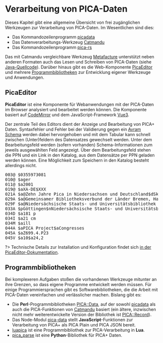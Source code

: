 # Verarbeitung von PICA-Daten

Dieses Kapitel gibt eine allgemeine Übersicht von frei zugänglichen Werkzeugen zur Verarbeitung von PICA-Daten. Im Wesentlichen sind dies:

* Das Kommandozeilenprogramm [picadata](picadata.md)
* Das Datenverarbeitungs-Werkzeug [Catmandu](catmandu.md)
* Das Kommandozeilenprogramm [pica-rs](pica-rs.md)

Das mit Catmandu vergleichbare Werkzeug [Metafacture](http://metafacture.org) unterstützt neben anderen Formaten auch das Lesen und Schreiben von PICA-Daten (siehe [Java-Quellcode](https://github.com/metafacture/metafacture-core/tree/master/metafacture-biblio/src/main/java/org/metafacture/biblio/pica)). Darüber hinaus gibt es die Web-Komponente [PicaEditor](#picaeditor) und mehrere [Programmbibliotheken](#programmbibliotheken) zur Entwicklung eigener Werkzeuge und Anwendungen.

[picadata]: picadata.md
[Catmandu]: catmandu.md
[pica-rs]: pica-rs.md

## PicaEditor

**PicaEditor** ist eine Komponente für Webanwendungen mit der PICA-Daten im Browser analysiert und bearbeitet werden können. Die Komponente basiert auf [CodeMirror](darstellung?id=codemirror) und dem JavaScript-Framework [Vue3](http://v3.vuejs.org/).

Der zentrale Teil des Editors dient der Anzeige und Bearbeitung von PICA+ Daten. Syntaxfehler und Fehler bei der Validierung gegen ein [Avram Schema](formate?id=avram-schemas) werden dabei hervorgehoben und mit dem Tabular kann schnell zwischen (Unter)feldern des Datensatzes gewechselt werden. Unter dem Bearbeitungsfeld werden (sofern vorhanden) Schema-Informationen zum jeweils ausgewählten Feld angezeigt. Über dem Bearbeitungsfeld stehen die PPN und ein Link in den Katalog, aus dem Datensätze per PPN geladen werden können. Eine Möglichkeit zum Speichern in den Katalog besteht allerdings nicht.

<div id="pica-editor" style="text-align:left">
  <pica-editor :databases="databases"
               :unapi="'https://unapi.k10plus.de/'"
               :avram="'https://format.k10plus.de/avram.pl?profile=k10plus'"><pre>
003@ $0355973081
010@ $ager
011@ $a2001
019@ $aXA-DE$XXX
021A $a@Zehn Jahre Pica in Niedersachsen und Deutschland$dSkizzen eines Erfolgs aus Anlass der 5. Verbundkonferenz des Gemeinsamen Bibliotheksverbundes der Länder Bremen, Hamburg, Mecklenburg-Vorpommern, Niedersachsen, Sachsen-Anhalt, Schleswig-Holstein und Thüringen, vom 11.-12. September, 2001 in Göttingen$h[Redaktion, Elmar Mittler]
029A $a@Gemeinsamer Bibliotheksverbund der Länder Bremen, Hamburg, Mecklenburg-Vorpommern, Niedersachsen, Sachsen-Anhalt, Schleswig-Holstein und Thüringen$bVerbundkonferenz$xGöttingen, Germany)
029F $a@Niedersächsische Staats- und Universitätsbibliothek Göttingen
033A $pGöttingen$nNiedersächsische Staats- und Universitätsbibliothek
034D $a181 p
034I $a21 cm
034M $aill
044A $aPICA Project$aCongresses
045A $aZ699.4.P23
045V $a10$a24,2
</pre></pica-editor>
</div>

<script>
Vue.createApp({
  components: { PicaEditor },
  data() {
    return {
      databases: [{
       title: { de: "K10Plus" },
       picabase: "https://opac.k10plus.de/",
       dbkey: "opac-de-627"
      }]
    }
  }
}).mount("#pica-editor")
</script>

?> Technische Details zur Installation und Konfiguration findet sich [in der PicaEditor-Dokumentation](https://www.npmjs.com/package/pica-editor).

## Programmbibliotheken

Bei komplexeren Aufgaben stoßen die vorhandenen Werkzeuge mitunter an ihre Grenzen, so dass eigene Programme entwickelt werden müssen. Für einige Programmiersprachen gibt es Softwarebibliotheken, die die Arbeit mit PICA-Daten vereinfachen und verlässlicher machen. Bislang gibt es:

* Die **Perl**-Programmbibliotheken [PICA::Data](https://github.com/gbv/PICA-Data), auf der sowohl [picadata] als auch die PICA-Funktionen von [Catmandu] basiert (ein ältere, inzwischen nicht mehr weiterentwickelte Version der Bibliothek ist [PICA::Record](https://github.com/gbv/PICA-Record)).
* Das Node-Modul [pica-data](https://www.npmjs.com/package/pica-data) stellt **JavaScript**-Funktionen zur Verarbeitung von PICA+ als PICA Plain und PICA JSON bereit.
* [luapica](http://gbv.github.io/luapica/) ist eine Programmbibliothek zur PICA-Verarbeitung in **Lua**.
* [pica_parse](https://github.com/FID-Judaica/pica_parse.py) ist eine **Python**-Bibliothek für PICA+ Daten.
